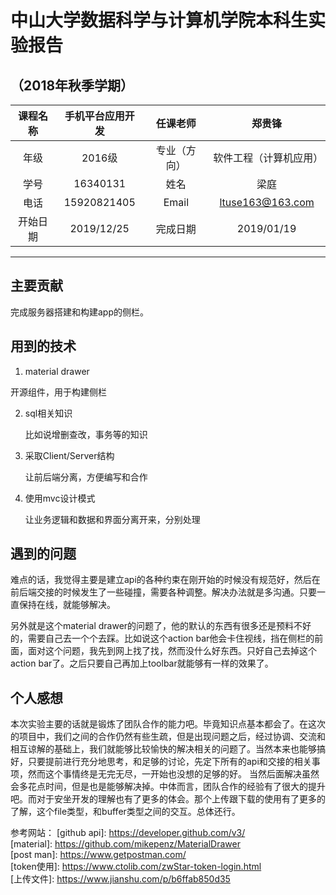 # 中山大学数据科学与计算机学院本科生实验报告
## （2018年秋季学期）
| 课程名称 | 手机平台应用开发 | 任课老师 | 郑贵锋 |
| :------------: | :-------------: | :------------: | :-------------: |
| 年级 | 2016级 | 专业（方向） | 软件工程（计算机应用） |
| 学号 | 16340131 | 姓名 | 梁庭 |
| 电话 | 15920821405 | Email | ltuse163@163.com |
| 开始日期 | 2019/12/25 | 完成日期 |2019/01/19|

---
## 主要贡献

完成服务器搭建和构建app的侧栏。

## 用到的技术

1.  material drawer

   开源组件，用于构建侧栏

2. sql相关知识

   比如说增删查改，事务等的知识

3. 采取Client/Server结构

   让前后端分离，方便编写和合作

4. 使用mvc设计模式

   让业务逻辑和数据和界面分离开来，分别处理

## 遇到的问题

难点的话，我觉得主要是建立api的各种约束在刚开始的时候没有规范好，然后在前后端交接的时候发生了一些碰撞，需要各种调整。解决办法就是多沟通。只要一直保持在线，就能够解决。

另外就是这个material drawer的问题了，他的默认的东西有很多还是预料不好的，需要自己去一个个去踩。比如说这个action bar他会卡住视线，挡在侧栏的前面，面对这个问题，我先到网上找了找，然而没什么好东西。只好自己去掉这个action bar了。之后只要自己再加上toolbar就能够有一样的效果了。

## 个人感想

本次实验主要的话就是锻炼了团队合作的能力吧。毕竟知识点基本都会了。在这次的项目中，我们之间的合作仍然有些生疏，但是出现问题之后，经过协调、交流和相互谅解的基础上，我们就能够比较愉快的解决相关的问题了。当然本来也能够搞好，只要提前进行充分地思考，和足够的讨论，先定下所有的api和交接的相关事项，然而这个事情终是无完无尽，一开始也没想的足够的好。  当然后面解决虽然会多花点时间，但是也是能够解决掉。中体而言，团队合作的经验有了很大的提升吧。而对于安坐开发的理解也有了更多的体会。那个上传跟下载的使用有了更多的了解，这个file类型，和buffer类型之间的交互。总体还行。


参考网站：
[github api]: https://developer.github.com/v3/  
[material]: https://github.com/mikepenz/MaterialDrawer  
[post man]: https://www.getpostman.com/  
[token使用]: https://www.ctolib.com/zwStar-token-login.html  
[上传文件]: https://www.jianshu.com/p/b6ffab850d35   
